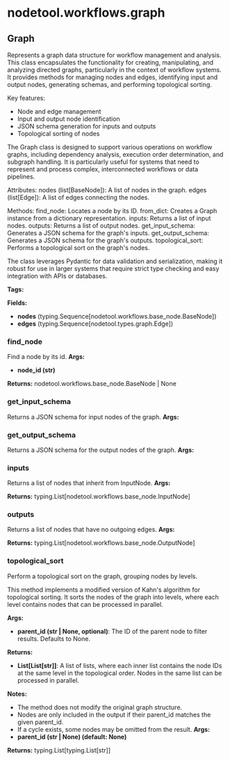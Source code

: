 # nodetool.workflows.graph

## Graph

Represents a graph data structure for workflow management and analysis.
This class encapsulates the functionality for creating, manipulating, and analyzing
directed graphs, particularly in the context of workflow systems. It provides methods
for managing nodes and edges, identifying input and output nodes, generating schemas,
and performing topological sorting.

Key features:
- Node and edge management
- Input and output node identification
- JSON schema generation for inputs and outputs
- Topological sorting of nodes

The Graph class is designed to support various operations on workflow graphs,
including dependency analysis, execution order determination, and subgraph handling.
It is particularly useful for systems that need to represent and process complex,
interconnected workflows or data pipelines.

Attributes:
nodes (list[BaseNode]): A list of nodes in the graph.
edges (list[Edge]): A list of edges connecting the nodes.

Methods:
find_node: Locates a node by its ID.
from_dict: Creates a Graph instance from a dictionary representation.
inputs: Returns a list of input nodes.
outputs: Returns a list of output nodes.
get_input_schema: Generates a JSON schema for the graph's inputs.
get_output_schema: Generates a JSON schema for the graph's outputs.
topological_sort: Performs a topological sort on the graph's nodes.

The class leverages Pydantic for data validation and serialization, making it
robust for use in larger systems that require strict type checking and easy
integration with APIs or databases.

**Tags:** 

**Fields:**
- **nodes** (typing.Sequence[nodetool.workflows.base_node.BaseNode])
- **edges** (typing.Sequence[nodetool.types.graph.Edge])

### find_node

Find a node by its id.
**Args:**
- **node_id (str)**

**Returns:** nodetool.workflows.base_node.BaseNode | None

### get_input_schema

Returns a JSON schema for input nodes of the graph.
**Args:**

### get_output_schema

Returns a JSON schema for the output nodes of the graph.
**Args:**

### inputs

Returns a list of nodes that inherit from InputNode.
**Args:**

**Returns:** typing.List[nodetool.workflows.base_node.InputNode]

### outputs

Returns a list of nodes that have no outgoing edges.
**Args:**

**Returns:** typing.List[nodetool.workflows.base_node.OutputNode]

### topological_sort

Perform a topological sort on the graph, grouping nodes by levels.

This method implements a modified version of Kahn's algorithm for topological sorting.
It sorts the nodes of the graph into levels, where each level contains nodes
that can be processed in parallel.


**Args:**

- **parent_id (str | None, optional)**: The ID of the parent node to filter results. Defaults to None.


**Returns:**

- **List[List[str]]**: A list of lists, where each inner list contains the node IDs at the same level
in the topological order. Nodes in the same list can be processed in parallel.


**Notes:**


- The method does not modify the original graph structure.
- Nodes are only included in the output if their parent_id matches the given parent_id.
- If a cycle exists, some nodes may be omitted from the result.
**Args:**
- **parent_id (str | None) (default: None)**

**Returns:** typing.List[typing.List[str]]


